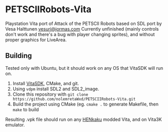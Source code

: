 # PETSCIIRobots-Vita
Playstation Vita port of Attack of the PETSCII Robots based on SDL port by Vesa Halttunen <vesuri@jormas.com>
Currently unfinished (mainly controls don't work and there's a bug with player changing sprites), and without proper graphics for LiveArea.
## Building
Tested only with Ubuntu, but it should work on any OS that VitaSDK will run on.
1. Install [VitaSDK](https://vitasdk.org/), CMake, and git. 
3. Using `vdpm` install SDL2 and SDL2_image.
4. Clone this repository with `git clone https://github.com/nolemretaWxd/PETSCIIRobots-Vita.git`
5. Build the project using CMake (eg. `cmake .` to generate Makefile, then `make` to build

Resulting .vpk file should run on any [HENkaku](https://henkaku.xyz/) modded Vita, and on Vita3K emulator.
